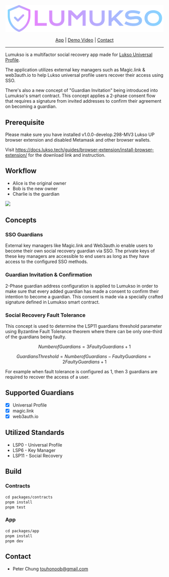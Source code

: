 <p align="center">
  <img src="./packages/app/assets/lumukso.png">
</p>

<p align="center">
<a href="https://lumukso.app/" target="_blank">App</a> | 
<a href="https://youtu.be/QLu0rdujZxg" target="_blank">Demo Video</a> |
<a href="mailto:contact@lumukso.app" target="_blank">Contact</a>
</p>

----------

Lumukso is a multifactor social recovery app made for [Lukso Universal Profile](https://docs.lukso.tech/guides/universal-profile/create-profile/).

The application utilizes external key managers such as Magic.link & web3auth.io to help Lukso universal profile users recover their access using SSO.

There's also a new concept of "Guardian Invitation" being introduced into Lumukso's smart contract. This concept applies a 2-phase consent flow that requires a signature from invited addresses to confirm their agreement on becoming a guardian.

## Prerequisite

Please make sure you have installed v1.0.0-develop.298-MV3 Lukso UP browser extension and disabled Metamask and other browser wallets.

Visit https://docs.lukso.tech/guides/browser-extension/install-browser-extension/ for the download link and instruction.

## Workflow

- Alice is the original owner
- Bob is the new owner
- Charlie is the guardian

[![](https://mermaid.ink/img/pako:eNp1Uk1rwzAM_SvCl126wL5HDoVuHWMwGCywUy6ara6miZX5I1BK__ucJhluuvlkPb8nPUneCcmKRC4cfQcykpYavyzWpYF4UHq2sKi0pB5o0HotdYPGw2uow8Zxynxco600pdADf_bhIcv5fD7IcrjIYElNxVsoWGqs4J0kt2S3__AvM1goBUXxBujgOaBVGo07Zg8OcrjK4MW02tNoKhX1muEhrXEda0hJjQfdidFrHsixj5R4k0Hh4zDADqahsSzJOWg1dh5T1a-p2xNTnqHlGK_iqOxR_3-4u8vgY0oGXnVVzlyc96F-zJgsbGL7PuuQUexgFapqKhQzUZOtUav4LXZdmlL4NdVUijxeFdpNKUqzj7zQKPT0pHTctMi9DTQTGDwXWyPHuOcM36oH9z8iAdJQ)](https://mermaid.live/edit#pako:eNp1Uk1rwzAM_SvCl126wL5HDoVuHWMwGCywUy6ara6miZX5I1BK__ucJhluuvlkPb8nPUneCcmKRC4cfQcykpYavyzWpYF4UHq2sKi0pB5o0HotdYPGw2uow8Zxynxco600pdADf_bhIcv5fD7IcrjIYElNxVsoWGqs4J0kt2S3__AvM1goBUXxBujgOaBVGo07Zg8OcrjK4MW02tNoKhX1muEhrXEda0hJjQfdidFrHsixj5R4k0Hh4zDADqahsSzJOWg1dh5T1a-p2xNTnqHlGK_iqOxR_3-4u8vgY0oGXnVVzlyc96F-zJgsbGL7PuuQUexgFapqKhQzUZOtUav4LXZdmlL4NdVUijxeFdpNKUqzj7zQKPT0pHTctMi9DTQTGDwXWyPHuOcM36oH9z8iAdJQ)

## Concepts

### SSO Guardians

External key managers like Magic.link and Web3auth.io enable users to become their own social recovery guardian via SSO. The private keys of these key managers are accessible to end users as long as they have access to the configured SSO methods.

### Guardian Invitation & Confirmation

2-Phase guardian address configuration is applied to Lumukso in order to make sure that every added guardian has made a consent to confirm their intention to become a guardian. This consent is made via a specially crafted signature defined in Lumukso smart contract. 

### Social Recovery Fault Tolerance

This concept is used to determine the LSP11 guardians threshold parameter using Byzantine Fault Tolerance theorem where there can be only one-third of the guardians being faulty. 

$$Number of Guardians = 3Faulty Guardians + 1$$

$$Guardians Threshold = Number of Guardians - Faulty Guardians = 2Faulty Guardians + 1$$

For example when fault tolerance is configured as 1, then 3 guardians are required to recover the access of a user.

## Supported Guardians

- [x] Universal Profile
- [x] magic.link
- [x] web3auth.io

## Utilized Standards

- LSP0 - Universal Profile
- LSP6 - Key Manager
- LSP11 - Social Recovery

## Build

### Contracts

```
cd packages/contracts
pnpm install
pnpm test
```

### App

```
cd packages/app
pnpm install
pnpm dev
```

## Contact

- Peter Chung <touhonoob@gmail.com>
